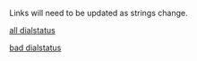 Links will need to be updated as strings change.

[all dialstatus](https://futel.github.io/usage/?p=680%7C640%7Cbottles-and-cans-one%7Cbottles-and-cans-two%7C415%7C410%7C420%7Ccesar-chavez%7C610%7C700%7C690%7Cdome-office%7C695%7Cghost-mountain%7Cgroundscore-one%7Cgroundscore-two%7C440%7Cvoipms%7Ctwilio-termination%7Cfutel.pstn.twilio.com%7Clandline%7C445%7C660%7C668%7C645%7Cr2d2%7C670%7C615%7C405%7C435%7Csjac%7C620%7Csystem%7C655%7Ctwilio%7C625%7C630&r=-1m&e=error-32009%7Cincoming-dialstatus-busy-cesar-chavez%7Cincoming-dialstatus-busy-ghost-mountain%7Cincoming-dialstatus-busy-r2d2%7Cincoming-dialstatus-completed-cesar-chavez%7Cincoming-dialstatus-completed-ghost-mountain%7Cincoming-dialstatus-completed-groundscore-one%7Cincoming-dialstatus-completed-r2d2%7Cincoming-dialstatus-failed-ghost-mountain%7Cincoming-dialstatus-failed-groundscore-one%7Cincoming-dialstatus-failed-r2d2%7Cincoming-dialstatus-failed-sjac%7Cincoming-dialstatus-no-answer-cesar-chavez%7Cincoming-dialstatus-no-answer-demo-one%7Cincoming-dialstatus-no-answer-ghost-mountain%7Cincoming-dialstatus-no-answer-groundscore-one%7Cincoming-dialstatus-no-answer-landline%7Cincoming-dialstatus-no-answer-r2d2%7Cincoming-dialstatus-no-answer-sjac%7Coutgoing-dialstatus-busy-bottles-and-cans-one%7Coutgoing-dialstatus-busy-ghost-mountain%7Coutgoing-dialstatus-busy-groundscore-one%7Coutgoing-dialstatus-busy-r2d2%7Coutgoing-dialstatus-completed-bottles-and-cans-one%7Coutgoing-dialstatus-completed-cesar-chavez%7Coutgoing-dialstatus-completed-demo%7Coutgoing-dialstatus-completed-demo-one%7Coutgoing-dialstatus-completed-dome-booth%7Coutgoing-dialstatus-completed-dome-office%7Coutgoing-dialstatus-completed-fortysecond%7Coutgoing-dialstatus-completed-ghost-mountain%7Coutgoing-dialstatus-completed-groundscore%7Coutgoing-dialstatus-completed-groundscore-one%7Coutgoing-dialstatus-completed-groundscore-two%7Coutgoing-dialstatus-completed-r2d2%7Coutgoing-dialstatus-completed-sjac%7Coutgoing-dialstatus-completed-test%7Coutgoing-dialstatus-completed-test-four%7Coutgoing-dialstatus-completed-test-one%7Coutgoing-dialstatus-failed-bottles-and-cans-one%7Coutgoing-dialstatus-failed-demo%7Coutgoing-dialstatus-failed-dome-office%7Coutgoing-dialstatus-failed-groundscore-one%7Coutgoing-dialstatus-failed-r2d2%7Coutgoing-dialstatus-failed-sjac%7Coutgoing-dialstatus-failed-test%7Coutgoing-dialstatus-no-answer-bottles-and-cans-one%7Coutgoing-dialstatus-no-answer-cesar-chavez%7Coutgoing-dialstatus-no-answer-demo%7Coutgoing-dialstatus-no-answer-demo-one%7Coutgoing-dialstatus-no-answer-demo-three%7Coutgoing-dialstatus-no-answer-demo-two%7Coutgoing-dialstatus-no-answer-dome-basement%7Coutgoing-dialstatus-no-answer-dome-office%7Coutgoing-dialstatus-no-answer-ghost-mountain%7Coutgoing-dialstatus-no-answer-groundscore-one%7Coutgoing-dialstatus-no-answer-groundscore-two%7Coutgoing-dialstatus-no-answer-r2d2%7Coutgoing-dialstatus-no-answer-sjac%7Coutgoing-dialstatus-no-answer-test-four&t=all+dialstatus#)

[bad dialstatus](https://futel.github.io/usage/?p=680%7C640%7Cbottles-and-cans-one%7Cbottles-and-cans-two%7C415%7C410%7C420%7Ccesar-chavez%7C610%7C700%7C690%7Cdome-office%7C695%7Cghost-mountain%7Cgroundscore-one%7Cgroundscore-two%7C440%7Cvoipms%7Ctwilio-termination%7Cfutel.pstn.twilio.com%7Clandline%7C445%7C660%7C668%7C645%7Cr2d2%7C670%7C615%7C405%7C435%7Csjac%7C620%7Csystem%7C655%7Ctwilio%7C625%7C630&r=-1m&e=error-32009%7Cincoming-dialstatus-failed-ghost-mountain%7Cincoming-dialstatus-failed-groundscore-one%7Cincoming-dialstatus-failed-r2d2%7Cincoming-dialstatus-failed-sjac%7Coutgoing-dialstatus-failed-bottles-and-cans-one%7Coutgoing-dialstatus-failed-demo%7Coutgoing-dialstatus-failed-dome-office%7Coutgoing-dialstatus-failed-groundscore-one%7Coutgoing-dialstatus-failed-r2d2%7Coutgoing-dialstatus-failed-sjac%7Coutgoing-dialstatus-failed-test&t=bad+dialstatus#)